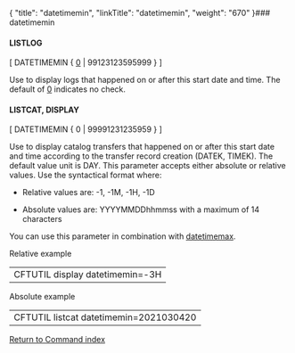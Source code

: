 {
    "title": "datetimemin",
    "linkTitle": "datetimemin",
    "weight": "670"
}### datetimemin

#### LISTLOG

\[ DATETIMEMIN { <u>0</u> | 99123123595999 } \]

Use to display logs that happened on or after this start date and time. The default of <u>0</u> indicates no check.

#### LISTCAT, DISPLAY

\[ DATETIMEMIN { 0 | 99991231235959 } \]

Use to display catalog transfers that happened on or after this start date and time according to the transfer record creation (DATEK, TIMEK). The default value unit is DAY. This parameter accepts either absolute or relative values. Use the syntactical format where:

-   Relative values are: -1, -1M, -1H, -1D
-   Absolute values are: YYYYMMDDhhmmss with a maximum of 14 characters

You can use this parameter in combination with [datetimemax](../datetimemax).

Relative example

<table cellspacing="0">
   <col/>
   <tbody>
      <tr>
         <td>CFTUTIL display datetimemin=-3H         </td>
      </tr>
   </tbody>
</table>

Absolute example

<table cellspacing="0">
   <col/>
   <tbody>
      <tr>
         <td>CFTUTIL listcat datetimemin=2021030420         </td>
      </tr>
   </tbody>
</table>

[Return to Command index](../../)
